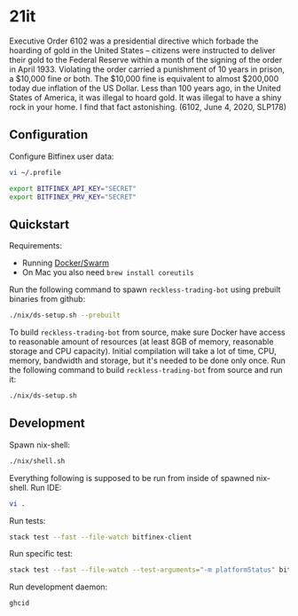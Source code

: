 # 21it

Executive Order 6102 was a presidential directive which forbade the hoarding of gold in the United States – citizens were instructed to deliver their gold to the Federal Reserve within a month of the signing of the order in April 1933. Violating the order carried a punishment of 10 years in prison, a $10,000 fine or both. The $10,000 fine is equivalent to almost $200,000 today due inflation of the US Dollar. Less than 100 years ago, in the United States of America, it was illegal to hoard gold. It was illegal to have a shiny rock in your home. I find that fact astonishing. (6102, June 4, 2020, SLP178)

## Configuration

Configure Bitfinex user data:

```sh
vi ~/.profile

export BITFINEX_API_KEY="SECRET"
export BITFINEX_PRV_KEY="SECRET"
```

## Quickstart

Requirements:

- Running [Docker/Swarm](https://docs.docker.com/engine/swarm/swarm-tutorial/create-swarm/)
- On Mac you also need `brew install coreutils`

Run the following command to spawn `reckless-trading-bot` using prebuilt binaries from github:

```sh
./nix/ds-setup.sh --prebuilt
```

To build `reckless-trading-bot` from source, make sure Docker have access to reasonable amount of resources (at least 8GB of memory, reasonable storage and CPU capacity). Initial compilation will take a lot of time, CPU, memory, bandwidth and storage, but it's needed to be done only once. Run the following command to build `reckless-trading-bot` from source and run it:

```sh
./nix/ds-setup.sh
```

## Development

Spawn nix-shell:

```sh
./nix/shell.sh
```

Everything following is supposed to be run from inside of spawned nix-shell. Run IDE:

```sh
vi .
```

Run tests:

```sh
stack test --fast --file-watch bitfinex-client
```

Run specific test:

```sh
stack test --fast --file-watch --test-arguments="-m platformStatus" bitfinex-client
```

Run development daemon:

```sh
ghcid
```
